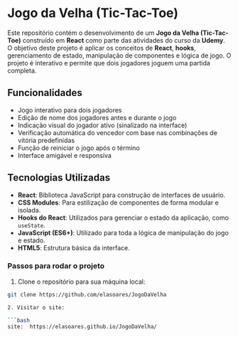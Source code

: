 # Jogo da Velha (Tic-Tac-Toe)

Este repositório contém o desenvolvimento de um **Jogo da Velha (Tic-Tac-Toe)** construído em **React** como parte das atividades do curso da **Udemy**. O objetivo deste projeto é aplicar os conceitos de **React**, **hooks**, gerenciamento de estado, manipulação de componentes e lógica de jogo. O projeto é interativo e permite que dois jogadores joguem uma partida completa.

## Funcionalidades

- Jogo interativo para dois jogadores
- Edição de nome dos jogadores antes e durante o jogo
- Indicação visual do jogador ativo (sinalizado na interface)
- Verificação automática do vencedor com base nas combinações de vitória predefinidas
- Função de reiniciar o jogo após o término
- Interface amigável e responsiva

## Tecnologias Utilizadas

- **React**: Biblioteca JavaScript para construção de interfaces de usuário.
- **CSS Modules**: Para estilização de componentes de forma modular e isolada.
- **Hooks do React**: Utilizados para gerenciar o estado da aplicação, como `useState`.
- **JavaScript (ES6+)**: Utilizado para toda a lógica de manipulação do jogo e estado.
- **HTML5**: Estrutura básica da interface.

### Passos para rodar o projeto

1. Clone o repositório para sua máquina local:

```bash
git clone https://github.com/elasoares/JogoDaVelha

2. Visitar o site:

```bash
site:  https://elasoares.github.io/JogoDaVelha/